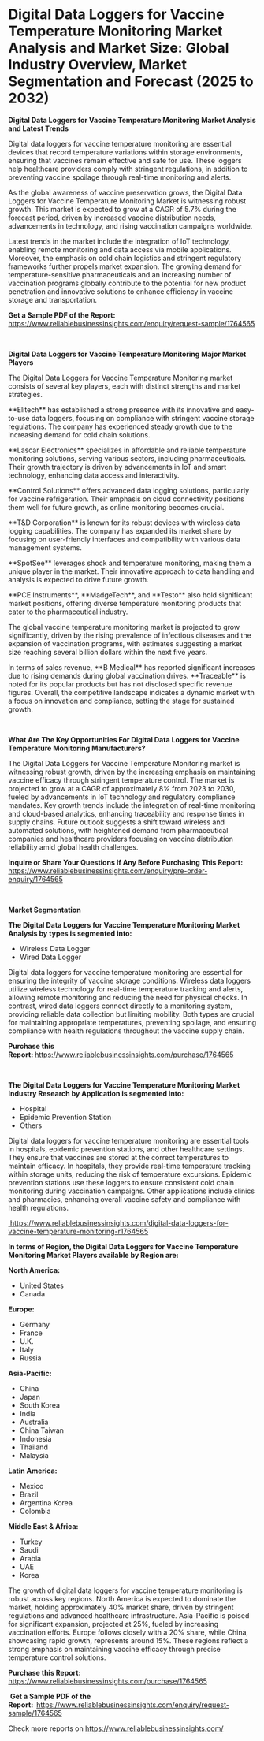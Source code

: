 <p><h1>Digital Data Loggers for Vaccine Temperature Monitoring Market Analysis and Market Size: Global Industry Overview, Market Segmentation and Forecast (2025 to 2032)</h1></p><p><strong>Digital Data Loggers for Vaccine Temperature Monitoring Market Analysis and Latest Trends</strong></p>
<p><p>Digital data loggers for vaccine temperature monitoring are essential devices that record temperature variations within storage environments, ensuring that vaccines remain effective and safe for use. These loggers help healthcare providers comply with stringent regulations, in addition to preventing vaccine spoilage through real-time monitoring and alerts. </p><p>As the global awareness of vaccine preservation grows, the Digital Data Loggers for Vaccine Temperature Monitoring Market is witnessing robust growth. This market is expected to grow at a CAGR of 5.7% during the forecast period, driven by increased vaccine distribution needs, advancements in technology, and rising vaccination campaigns worldwide. </p><p>Latest trends in the market include the integration of IoT technology, enabling remote monitoring and data access via mobile applications. Moreover, the emphasis on cold chain logistics and stringent regulatory frameworks further propels market expansion. The growing demand for temperature-sensitive pharmaceuticals and an increasing number of vaccination programs globally contribute to the potential for new product penetration and innovative solutions to enhance efficiency in vaccine storage and transportation.</p></p>
<p><strong>Get a Sample PDF of the Report:&nbsp;</strong> <a href="https://www.reliablebusinessinsights.com/enquiry/request-sample/1764565?utm_campaign=96&utm_medium=2&utm_source=Github&utm_content=ia&utm_term=27022025&utm_id=digital-data-loggers-for-vaccine-temperature-monitoring">https://www.reliablebusinessinsights.com/enquiry/request-sample/1764565</a></p>
<p>&nbsp;</p>
<p><strong>Digital Data Loggers for Vaccine Temperature Monitoring Major Market Players</strong></p>
<p><p>The Digital Data Loggers for Vaccine Temperature Monitoring market consists of several key players, each with distinct strengths and market strategies. </p><p>**Elitech** has established a strong presence with its innovative and easy-to-use data loggers, focusing on compliance with stringent vaccine storage regulations. The company has experienced steady growth due to the increasing demand for cold chain solutions. </p><p>**Lascar Electronics** specializes in affordable and reliable temperature monitoring solutions, serving various sectors, including pharmaceuticals. Their growth trajectory is driven by advancements in IoT and smart technology, enhancing data access and interactivity.</p><p>**Control Solutions** offers advanced data logging solutions, particularly for vaccine refrigeration. Their emphasis on cloud connectivity positions them well for future growth, as online monitoring becomes crucial.</p><p>**T&D Corporation** is known for its robust devices with wireless data logging capabilities. The company has expanded its market share by focusing on user-friendly interfaces and compatibility with various data management systems.</p><p>**SpotSee** leverages shock and temperature monitoring, making them a unique player in the market. Their innovative approach to data handling and analysis is expected to drive future growth.</p><p>**PCE Instruments**, **MadgeTech**, and **Testo** also hold significant market positions, offering diverse temperature monitoring products that cater to the pharmaceutical industry.</p><p>The global vaccine temperature monitoring market is projected to grow significantly, driven by the rising prevalence of infectious diseases and the expansion of vaccination programs, with estimates suggesting a market size reaching several billion dollars within the next five years.</p><p>In terms of sales revenue, **B Medical** has reported significant increases due to rising demands during global vaccination drives. **Traceable** is noted for its popular products but has not disclosed specific revenue figures. Overall, the competitive landscape indicates a dynamic market with a focus on innovation and compliance, setting the stage for sustained growth.</p></p>
<p>&nbsp;</p>
<p><strong>What Are The Key Opportunities For Digital Data Loggers for Vaccine Temperature Monitoring Manufacturers?</strong></p>
<p><p>The Digital Data Loggers for Vaccine Temperature Monitoring market is witnessing robust growth, driven by the increasing emphasis on maintaining vaccine efficacy through stringent temperature control. The market is projected to grow at a CAGR of approximately 8% from 2023 to 2030, fueled by advancements in IoT technology and regulatory compliance mandates. Key growth trends include the integration of real-time monitoring and cloud-based analytics, enhancing traceability and response times in supply chains. Future outlook suggests a shift toward wireless and automated solutions, with heightened demand from pharmaceutical companies and healthcare providers focusing on vaccine distribution reliability amid global health challenges.</p></p>
<p><strong>Inquire or Share Your Questions If Any Before Purchasing This Report:</strong> <a href="https://www.reliablebusinessinsights.com/enquiry/pre-order-enquiry/1764565?utm_campaign=96&utm_medium=2&utm_source=Github&utm_content=ia&utm_term=27022025&utm_id=digital-data-loggers-for-vaccine-temperature-monitoring">https://www.reliablebusinessinsights.com/enquiry/pre-order-enquiry/1764565</a></p>
<p>&nbsp;</p>
<p><strong>Market Segmentation</strong></p>
<p><strong>The Digital Data Loggers for Vaccine Temperature Monitoring Market Analysis by types is segmented into:</strong></p>
<p><ul><li>Wireless Data Logger</li><li>Wired Data Logger</li></ul></p>
<p><p>Digital data loggers for vaccine temperature monitoring are essential for ensuring the integrity of vaccine storage conditions. Wireless data loggers utilize wireless technology for real-time temperature tracking and alerts, allowing remote monitoring and reducing the need for physical checks. In contrast, wired data loggers connect directly to a monitoring system, providing reliable data collection but limiting mobility. Both types are crucial for maintaining appropriate temperatures, preventing spoilage, and ensuring compliance with health regulations throughout the vaccine supply chain.</p></p>
<p><strong>Purchase this Report:&nbsp;</strong><a href="https://www.reliablebusinessinsights.com/purchase/1764565?utm_campaign=96&utm_medium=2&utm_source=Github&utm_content=ia&utm_term=27022025&utm_id=digital-data-loggers-for-vaccine-temperature-monitoring">https://www.reliablebusinessinsights.com/purchase/1764565</a></p>
<p>&nbsp;</p>
<p><strong>The Digital Data Loggers for Vaccine Temperature Monitoring Market Industry Research by Application is segmented into:</strong></p>
<p><ul><li>Hospital</li><li>Epidemic Prevention Station</li><li>Others</li></ul></p>
<p><p>Digital data loggers for vaccine temperature monitoring are essential tools in hospitals, epidemic prevention stations, and other healthcare settings. They ensure that vaccines are stored at the correct temperatures to maintain efficacy. In hospitals, they provide real-time temperature tracking within storage units, reducing the risk of temperature excursions. Epidemic prevention stations use these loggers to ensure consistent cold chain monitoring during vaccination campaigns. Other applications include clinics and pharmacies, enhancing overall vaccine safety and compliance with health regulations.</p></p>
<p><a href="https://www.reliablebusinessinsights.com/digital-data-loggers-for-vaccine-temperature-monitoring-r1764565?utm_campaign=96&utm_medium=2&utm_source=Github&utm_content=ia&utm_term=27022025&utm_id=digital-data-loggers-for-vaccine-temperature-monitoring">&nbsp;https://www.reliablebusinessinsights.com/digital-data-loggers-for-vaccine-temperature-monitoring-r1764565</a></p>
<p><strong>In terms of Region, the Digital Data Loggers for Vaccine Temperature Monitoring Market Players available by Region are:</strong></p>
<p>
    <p> <strong> North America: </strong>
        <ul>
            <li>United States</li>
            <li>Canada</li>
        </ul>
        </p> 
    <p> <strong> Europe: </strong>
        <ul>
            <li>Germany</li>
            <li>France</li>
            <li>U.K.</li>
            <li>Italy</li>
            <li>Russia</li>
        </ul>
        </p> 
    <p> <strong> Asia-Pacific: </strong>
        <ul>
            <li>China</li>
            <li>Japan</li>
            <li>South Korea</li>
            <li>India</li>
            <li>Australia</li>
            <li>China Taiwan</li>
            <li>Indonesia</li>
            <li>Thailand</li>
            <li>Malaysia</li>
        </ul>
        </p> 
    <p> <strong> Latin America: </strong>
        <ul>
            <li>Mexico</li>
            <li>Brazil</li>
            <li>Argentina Korea</li>
            <li>Colombia</li>
        </ul>
        </p> 
    <p> <strong> Middle East & Africa: </strong>
        <ul>
            <li>Turkey</li>
            <li>Saudi</li>
            <li>Arabia</li>
            <li>UAE</li>
            <li>Korea</li>
        </ul>
    </p>
    </p>
<p><p>The growth of digital data loggers for vaccine temperature monitoring is robust across key regions. North America is expected to dominate the market, holding approximately 40% market share, driven by stringent regulations and advanced healthcare infrastructure. Asia-Pacific is poised for significant expansion, projected at 25%, fueled by increasing vaccination efforts. Europe follows closely with a 20% share, while China, showcasing rapid growth, represents around 15%. These regions reflect a strong emphasis on maintaining vaccine efficacy through precise temperature control solutions.</p></p>
<p><strong>Purchase this Report: </strong><a href="https://www.reliablebusinessinsights.com/purchase/1764565?utm_campaign=96&utm_medium=2&utm_source=Github&utm_content=ia&utm_term=27022025&utm_id=digital-data-loggers-for-vaccine-temperature-monitoring">https://www.reliablebusinessinsights.com/purchase/1764565</a></p>
<p>&nbsp;<strong>Get a Sample PDF of the Report:&nbsp;&nbsp;</strong><a href="https://www.reliablebusinessinsights.com/enquiry/request-sample/1764565?utm_campaign=96&utm_medium=2&utm_source=Github&utm_content=ia&utm_term=27022025&utm_id=digital-data-loggers-for-vaccine-temperature-monitoring">https://www.reliablebusinessinsights.com/enquiry/request-sample/1764565</a></p>
<p><strong></strong></p>
<p>Check more reports on <a href="https://www.reliablebusinessinsights.com/?utm_campaign=96&utm_medium=2&utm_source=Github&utm_content=ia&utm_term=27022025&utm_id=digital-data-loggers-for-vaccine-temperature-monitoring">https://www.reliablebusinessinsights.com/</a></p>